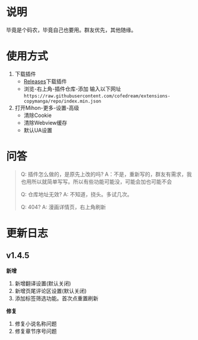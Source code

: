 # 说明

毕竟是个码农，毕竟自己也要用。群友优先，其他随缘。

# 使用方式

1. 下载插件
   - [Releases](https://github.com/cofedream/extensions-copymanga/releases)下载插件
   - 浏览-右上角-插件仓库-添加 输入以下网址`https://raw.githubusercontent.com/cofedream/extensions-copymanga/repo/index.min.json`
2. 打开Mihon-更多-设置-高级
   - 清除Cookie
   - 清除Webview缓存
   - 默认UA设置

# 问答

> Q: 插件怎么做的，是原先上改的吗?
> A：不是，重新写的，群友有需求，我也用所以就简单写写。所以有些功能可能没，可能会加也可能不会
> 
> Q: 仓库地址无效?
> A: 不知道，挠头。多试几次。
> 
> Q: 404?
> A: 漫画详情页，右上角刷新

# 更新日志

## v1.4.5

**新增**
1. 新增翻译设置(默认关闭)
2. 新增页尾评论区设置(默认关闭)
3. 添加标签筛选功能。首次点重置刷新

**修复**

1. 修复小说名称问题
2. 修复章节序号问题
